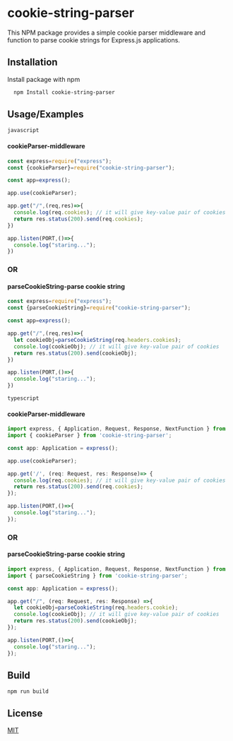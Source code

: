 
# cookie-string-parser
This NPM package provides a simple cookie parser middleware and function to parse cookie strings for Express.js applications.
## Installation

Install package with npm

```bash
  npm Install cookie-string-parser
```
## Usage/Examples
`javascript`
#### cookieParser-middleware
```javascript
const express=require("express");
const {cookieParser}=require("cookie-string-parser");

const app=express();

app.use(cookieParser);

app.get("/",(req,res)=>{
  console.log(req.cookies); // it will give key-value pair of cookies
  return res.status(200).send(req.cookies);
})

app.listen(PORT,()=>{
  console.log("staring...");
})
```
### OR
#### parseCookieString-parse cookie string

```javascript
const express=require("express");
const {parseCookieString}=require("cookie-string-parser");

const app=express();

app.get("/",(req,res)=>{
  let cookieObj=parseCookieString(req.headers.cookies);
  console.log(cookieObj); // it will give key-value pair of cookies
  return res.status(200).send(cookieObj);
})

app.listen(PORT,()=>{
  console.log("staring...");
})
```
`typescript`
#### cookieParser-middleware
```typescript
import express, { Application, Request, Response, NextFunction } from 'express';
import { cookieParser } from 'cookie-string-parser';

const app: Application = express();

app.use(cookieParser);

app.get('/', (req: Request, res: Response)=> {
  console.log(req.cookies); // it will give key-value pair of cookies
  return res.status(200).send(req.cookies);
});

app.listen(PORT,()=>{
  console.log("staring...");
});
```
### OR
#### parseCookieString-parse cookie string
```typescript
import express, { Application, Request, Response, NextFunction } from 'express';
import { parseCookieString } from 'cookie-string-parser';

const app: Application = express();

app.get("/", (req: Request, res: Response) =>{
  let cookieObj=parseCookieString(req.headers.cookie);
  console.log(cookieObj); // it will give key-value pair of cookies
  return res.status(200).send(cookieObj);
});

app.listen(PORT,()=>{
  console.log("staring...");
});
```
## Build
`npm run build`
## License

[MIT](https://choosealicense.com/licenses/mit/)

